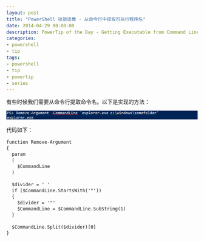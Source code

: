 ```yaml
---
layout: post
title: "PowerShell 技能连载 - 从命令行中提取可执行程序名"
date: 2014-04-29 00:00:00
description: PowerTip of the Day - Getting Executable from Command Line
categories:
- powershell
- tip
tags:
- powershell
- tip
- powertip
- series
---
```

有些时候我们需要从命令行提取命令名。以下是实现的方法：

![](/img/2014-04-29-getting-executable-from-command-line-001.png)

代码如下：

    function Remove-Argument
    {
      param
      (
        $CommandLine
      )

      $divider = ' '
      if ($CommandLine.StartsWith('"'))
      {
        $divider = '"'
        $CommandLine = $CommandLine.SubString(1)
      }

      $CommandLine.Split($divider)[0]
    }

<!--本文国际来源：[Getting Executable from Command Line](http://community.idera.com/powershell/powertips/b/tips/posts/getting-executable-from-command-line)-->
